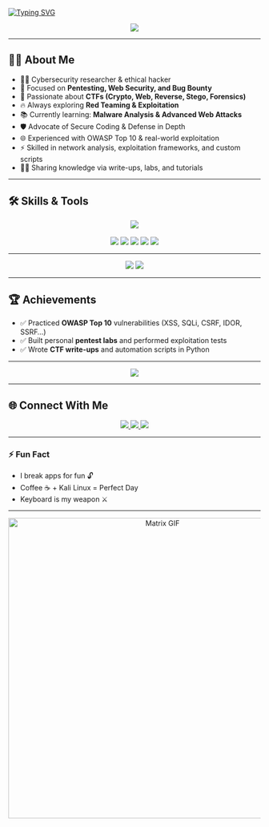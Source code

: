<!-- Cybersecurity Profile README for nulltrace1336 -->
[![Typing SVG](https://readme-typing-svg.herokuapp.com?color=FFFFFF&center=true&vCenter=true&lines=Cybersecurity+Researcher;Ethical+Hacker;CTF+Player;Bug+Bounty+Hunter)](https://git.io/typing-svg)

<p align="center">
  <img src="https://capsule-render.vercel.app/api?type=waving&color=0:4B0082,100:000000&height=200&section=header&text=NullTrace1336&fontSize=50&fontColor=FFFFFF" />
</p>

---

## 👨‍💻 About Me
- 🕵️‍♂️ Cybersecurity researcher & ethical hacker  
- 🎯 Focused on **Pentesting, Web Security, and Bug Bounty**  
- 🧩 Passionate about **CTFs (Crypto, Web, Reverse, Stego, Forensics)**  
- 🔥 Always exploring **Red Teaming & Exploitation**  
- 📚 Currently learning: **Malware Analysis & Advanced Web Attacks**
- 🛡️ Advocate of Secure Coding & Defense in Depth
- 🌐 Experienced with OWASP Top 10 & real-world exploitation
- ⚡ Skilled in network analysis, exploitation frameworks, and custom scripts
- 🧑‍🏫 Sharing knowledge via write-ups, labs, and tutorials  

---

## 🛠️ Skills & Tools
<p align="center">
  <img src="https://skillicons.dev/icons?i=python,bash,linux,git,vscode,docker&theme=dark" />
  <br><br>
  <img src="https://img.shields.io/badge/Burp%20Suite-orange?style=for-the-badge&logo=burp-suite&logoColor=white" />
  <img src="https://img.shields.io/badge/Nmap-2C2D72?style=for-the-badge&logo=hackaday&logoColor=white" />
  <img src="https://img.shields.io/badge/Wireshark-1679A7?style=for-the-badge&logo=wireshark&logoColor=white" />
  <img src="https://img.shields.io/badge/Metasploit-003366?style=for-the-badge&logo=metasploit&logoColor=white" />
  <img src="https://img.shields.io/badge/SQLMap-yellow?style=for-the-badge&logo=database&logoColor=black" />
</p>

---

<p align="center">
  <img src="https://github-readme-stats.vercel.app/api?username=nulltrace1336&show_icons=true&theme=tokyonight" />
  <img src="https://github-readme-streak-stats.herokuapp.com/?user=nulltrace1336&theme=tokyonight" />
</p>

---

## 🏆 Achievements
- ✅ Practiced **OWASP Top 10** vulnerabilities (XSS, SQLi, CSRF, IDOR, SSRF…)  
- ✅ Built personal **pentest labs** and performed exploitation tests  
- ✅ Wrote **CTF write-ups** and automation scripts in Python  

---

<p align="center">
  <img src="https://github-readme-stats.vercel.app/api/top-langs/?username=nulltrace1336&layout=compact&theme=tokyonight" />
</p>

---

## 🌐 Connect With Me
<p align="center">
  <a href="https://linkedin.com/in/nulltrace1336">
    <img src="https://img.shields.io/badge/LinkedIn-0A66C2?style=for-the-badge&logo=linkedin&logoColor=white"/>
  </a>
  <a href="https://twitter.com/nulltrace1336">
    <img src="https://img.shields.io/badge/Twitter-1DA1F2?style=for-the-badge&logo=twitter&logoColor=white"/>
  </a>
  <a href="mailto:nulltrace1336@gmail.com">
    <img src="https://img.shields.io/badge/Email-D14836?style=for-the-badge&logo=gmail&logoColor=white"/>
  </a>
</p>

---

### ⚡ Fun Fact
- I break apps for fun 🔓  
- Coffee ☕ + Kali Linux = Perfect Day  
- Keyboard is my weapon ⚔️


---

<p align="center">
  <img src="https://media.giphy.com/media/l0MYEWpv7Ue0RFVaE/giphy.gif" width="600" alt="Matrix GIF"/>
</p>
